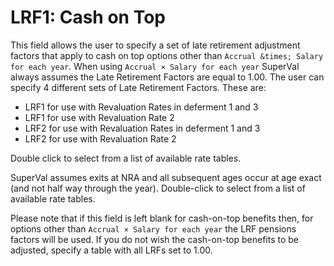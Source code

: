 # LRF1: Cash on Top

This field allows the user to specify a set of late retirement
adjustment factors that apply to cash on top options other than `Accrual
&times; Salary for each year`. When using `Accrual × Salary for each year`
SuperVal always assumes the Late Retirement Factors are equal to 1.00.
The user can specify 4 different sets of Late Retirement Factors. These
are:

-   LRF1 for use with Revaluation Rates in deferment 1 and 3
-   LRF1 for use with Revaluation Rate 2
-   LRF2 for use with Revaluation Rates in deferment 1 and 3
-   LRF2 for use with Revaluation Rate 2

Double click to select from a list of available rate tables.

SuperVal assumes exits at NRA and all subsequent ages occur at age exact
(and not half way through the year). Double-click to select from a list
of available rate tables.

Please note that if this field is left blank for cash-on-top benefits
then, for options other than `Accrual × Salary for each year` the LRF
pensions factors will be used. If you do not wish the cash-on-top
benefits to be adjusted, specify a table with all LRFs set to 1.00.
